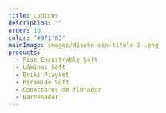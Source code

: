 ```yaml
---
title: Ludicos
description: ""
order: 10
color: "#971f83"
mainImage: images/diseño-sin-título-2-.png
products:
  - Piso Encastrable Soft
  - Láminas Soft
  - Briki Playset
  - Piramide Soft
  - Conectores de flotador
  - Barrenador
---
```

